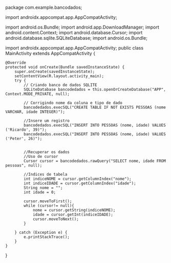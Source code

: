 package com.example.bancodados;

import androidx.appcompat.app.AppCompatActivity;

import android.os.Bundle;
import android.app.DownloadManager;
import android.content.Context;
import android.database.Cursor;
import android.database.sqlite.SQLiteDatabase;
import android.os.Bundle;

import androidx.appcompat.app.AppCompatActivity;
public class MainActivity extends AppCompatActivity {

    @Override
    protected void onCreate(Bundle savedInstanceState) {
        super.onCreate(savedInstanceState);
        setContentView(R.layout.activity_main);
        try {
            // Criando banco de dados SQLITE
            SQLiteDatabase bancodedados = this.openOrCreateDatabase("APP", Context.MODE_PRIVATE, null);

            // Corrigindo nome da coluna e tipo de dado
            bancodedados.execSQL("CREATE TABLE IF NOT EXISTS PESSOAS (nome VARCHAR, idade INTEGER)");

            //Insere um registro
            bancodedados.execSQL("INSERT INTO PESSOAS (nome, idade) VALUES ('Ricardo', 39)");
            bancodedados.execSQL("INSERT INTO PESSOAS (nome, idade) VALUES ('Peter', 26)");


            //Recuperar os dados
            //Uso de cursor
            Cursor cursor = bancodedados.rawQuery("SELECT nome, idade FROM pessoas", null);

            //Indices de tabela
            int indiceNOME = cursor.getColumnIndex("nome");
            int indiceIDADE = cursor.getColumnIndex("idade");
            String nome = "";
            int idade = 0;

            cursor.moveToFirst();
            while (cursor!= null){
                nome = cursor.getString(indiceNOME);
                idade = cursor.getInt(indiceIDADE);
                cursor.moveToNext();
            }

        } catch (Exception e) {
            e.printStackTrace();
        }
    }
}
